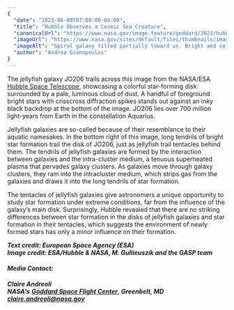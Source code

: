 ```yaml
---
{
  "date": "2023-06-09T07:00:00-04:00",
  "title": "Hubble Observes a Cosmic Sea Creature",
  "canonicalUrl": "https://www.nasa.gov/image-feature/goddard/2023/hubble-observes-a-cosmic-sea-creature",
  "imageUrl": "https://www.nasa.gov/sites/default/files/thumbnails/image/hubble_j0206_potw2323a.jpg",
  "imageAlt": "Spiral galaxy tilted partially toward us. Bright and colorful inner disk with bluish and reddish star formation throughout the arms. An outer disk of dust has many arms being pulled, down and to the right. They stretch into faint trails.",
  "author": "Andrea Gianopoulos"
}
---
```


The jellyfish galaxy JO206 trails across this image from the NASA/ESA [Hubble Space Telescope](/mission_pages/hubble/main/index.html), showcasing a colorful star-forming disk surrounded by a pale, luminous cloud of dust. A handful of foreground bright stars with crisscross diffraction spikes stands out against an inky black backdrop at the bottom of the image. JO206 lies over 700 million light-years from Earth in the constellation Aquarius.

Jellyfish galaxies are so-called because of their resemblance to their aquatic namesakes. In the bottom right of this image, long tendrils of bright star formation trail the disk of JO206, just as jellyfish trail tentacles behind them. The tendrils of jellyfish galaxies are formed by the interaction between galaxies and the intra-cluster medium, a tenuous superheated plasma that pervades galaxy clusters. As galaxies move through galaxy clusters, they ram into the intracluster medium, which strips gas from the galaxies and draws it into the long tendrils of star formation.

The tentacles of jellyfish galaxies give astronomers a unique opportunity to study star formation under extreme conditions, far from the influence of the galaxy’s main disk. Surprisingly, Hubble revealed that there are no striking differences between star formation in the disks of jellyfish galaxies and star formation in their tentacles, which suggests the environment of newly formed stars has only a minor influence on their formation.

_**Text credit: European Space Agency (ESA)  
Image credit: ESA/Hubble & NASA, M. Gullieuszik and the GASP team**_

#### **_Media Contact:_**

**_Claire Andreoli_**  
**_NASA's_** [**_Goddard Space Flight Center_**](http://www.nasa.gov/goddard), **_Greenbelt, MD_**  
[**_claire.andreoli@nasa.gov_**](mailto:claire.andreoli@nasa.gov)
